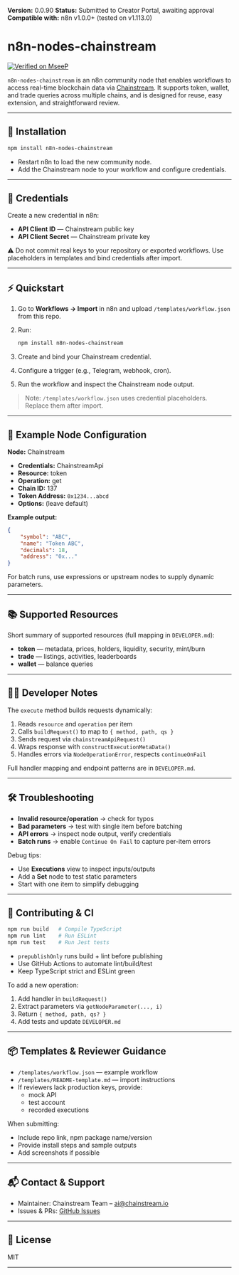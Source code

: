 **Version:** 0.0.90
**Status:** Submitted to Creator Portal, awaiting approval  
**Compatible with:** n8n v1.0.0+ (tested on v1.113.0)

# n8n-nodes-chainstream

[![Verified on MseeP](https://mseep.ai/badge.svg)](https://mseep.ai/app/bd76f121-1c8f-4f5d-9c65-1eac5d81b6af)

`n8n-nodes-chainstream` is an n8n community node that enables workflows to access real-time blockchain data via [Chainstream](https://chainstream.io). It supports token, wallet, and trade queries across multiple chains, and is designed for reuse, easy extension, and straightforward review.

---

## 🚀 Installation

```bash
npm install n8n-nodes-chainstream
```

- Restart n8n to load the new community node.
- Add the Chainstream node to your workflow and configure credentials.

---

## 🔐 Credentials

Create a new credential in n8n:

- **API Client ID** — Chainstream public key
- **API Client Secret** — Chainstream private key

⚠️ Do not commit real keys to your repository or exported workflows. Use placeholders in templates and bind credentials after import.

---

## ⚡ Quickstart

1. Go to **Workflows → Import** in n8n and upload `/templates/workflow.json` from this repo.
2. Run:

   ```bash
   npm install n8n-nodes-chainstream
   ```

3. Create and bind your Chainstream credential.
4. Configure a trigger (e.g., Telegram, webhook, cron).
5. Run the workflow and inspect the Chainstream node output.

> Note: `/templates/workflow.json` uses credential placeholders. Replace them after import.

---

## 🧪 Example Node Configuration

**Node:** Chainstream

- **Credentials:** ChainstreamApi
- **Resource:** token
- **Operation:** get
- **Chain ID:** 137
- **Token Address:** `0x1234...abcd`
- **Options:** (leave default)

**Example output:**

```json
{
	"symbol": "ABC",
	"name": "Token ABC",
	"decimals": 18,
	"address": "0x..."
}
```

For batch runs, use expressions or upstream nodes to supply dynamic parameters.

---

## 📚 Supported Resources

Short summary of supported resources (full mapping in `DEVELOPER.md`):

- **token** — metadata, prices, holders, liquidity, security, mint/burn
- **trade** — listings, activities, leaderboards
- **wallet** — balance queries

---

## 🧑‍💻 Developer Notes

The `execute` method builds requests dynamically:

1. Reads `resource` and `operation` per item
2. Calls `buildRequest()` to map to `{ method, path, qs }`
3. Sends request via `chainstreamApiRequest()`
4. Wraps response with `constructExecutionMetaData()`
5. Handles errors via `NodeOperationError`, respects `continueOnFail`

Full handler mapping and endpoint patterns are in `DEVELOPER.md`.

---

## 🛠️ Troubleshooting

- **Invalid resource/operation** → check for typos
- **Bad parameters** → test with single item before batching
- **API errors** → inspect node output, verify credentials
- **Batch runs** → enable `Continue On Fail` to capture per-item errors

Debug tips:

- Use **Executions** view to inspect inputs/outputs
- Add a **Set** node to test static parameters
- Start with one item to simplify debugging

---

## 🧪 Contributing & CI

```bash
npm run build   # Compile TypeScript
npm run lint    # Run ESLint
npm run test    # Run Jest tests
```

- `prepublishOnly` runs build + lint before publishing
- Use GitHub Actions to automate lint/build/test
- Keep TypeScript strict and ESLint green

To add a new operation:

1. Add handler in `buildRequest()`
2. Extract parameters via `getNodeParameter(..., i)`
3. Return `{ method, path, qs? }`
4. Add tests and update `DEVELOPER.md`

---

## 📦 Templates & Reviewer Guidance

- `/templates/workflow.json` — example workflow
- `/templates/README-template.md` — import instructions
- If reviewers lack production keys, provide:
  - mock API
  - test account
  - recorded executions

When submitting:

- Include repo link, npm package name/version
- Provide install steps and sample outputs
- Add screenshots if possible

---

## 📬 Contact & Support

- Maintainer: Chainstream Team – [ai@chainstream.io](mailto:ai@chainstream.io)
- Issues & PRs: [GitHub Issues](https://github.com/chainstream-io/n8n-nodes-chainstream/issues)

---

## 📄 License

MIT

---
